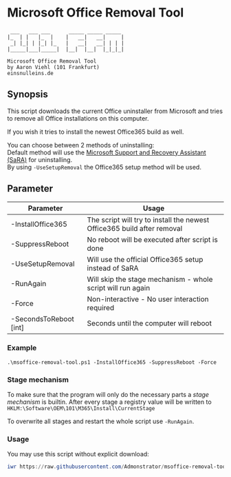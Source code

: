 # Microsoft Office Removal Tool

```plain
 ___   ___ ___      _____ _____ _____
|_  | |   |_  |    |   __|   __|     |
 _| |_| | |_| |_   |   __|   __| | | | 
|_____|___|_____|  |__|  |__|  |_|_|_| 

Microsoft Office Removal Tool
by Aaron Viehl (101 Frankfurt)
einsnulleins.de
```

## Synopsis

This script downloads the current Office uninstaller from Microsoft and tries to remove all Office installations on this computer.

If you wish it tries to install the newest Office365 build as well.

You can choose between 2 methods of uninstalling:\
Default method will use the [Microsoft Support and Recovery Assistant (SaRA)](https://docs.microsoft.com/en-us/office365/troubleshoot/administration/sara-command-line-version) for uninstalling.\
By using `-UseSetupRemoval` the Office365 setup method will be used.

## Parameter

| Parameter              | Usage                                                                   |
|------------------------|-------------------------------------------------------------------------|
| -InstallOffice365      | The script will try to install the newest Office365 build after removal |
| -SuppressReboot        | No reboot will be executed after script is done                         |
| -UseSetupRemoval       | Will use the official Office365 setup instead of SaRA                   |
| -RunAgain              | Will skip the stage mechanism - whole script will run again             |
| -Force                 | Non-interactive - No user interaction required                          |
| -SecondsToReboot [int] | Seconds until the computer will reboot                                  |

### Example

  ``.\msoffice-removal-tool.ps1 -InstallOffice365 -SuppressReboot -Force``

### Stage mechanism

To make sure that the program will only do the necessary parts a _stage mechanism_ is builtin. After every stage a registry value will be written to ``HKLM:\Software\OEM\101\M365\Install\CurrentStage``

To overwrite all stages and restart the whole script use ``-RunAgain``.

### Usage

You may use this script without explicit download:

```powershell
iwr https://raw.githubusercontent.com/Admonstrator/msoffice-removal-tool/main/msoffice-removal-tool.ps1 -OutFile msoffice-removal-tool.ps1; powershell -ExecutionPolicy Bypass .\msoffice-removal-tool.ps1
```
